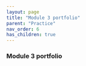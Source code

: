 ```yaml
---
layout: page
title: "Module 3 portfolio"
parent: "Practice"
nav_order: 6
has_children: true
---
```


### Module 3 portfolio